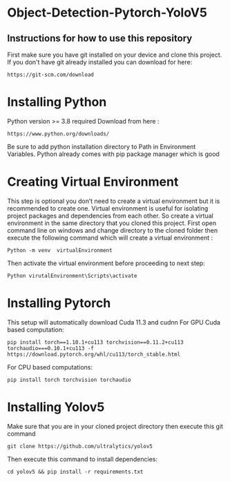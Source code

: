 # Object-Detection-Pytorch-YoloV5

## Instructions for how to use this repository
First make sure you have git installed on your device and clone this project. If you don't have git already installed you can download for here:
```
https://git-scm.com/download
```

# Installing Python
Python version >= 3.8 required
Download from here : 
```
https://www.python.org/downloads/
```
Be sure to add python installation directory to Path in Environment Variables. Python already comes with pip package manager which is good

# Creating Virtual Environment
This step is optional you don’t need to create a virtual environment but it is recommended to create one. Virtual environment is useful for isolating project packages and dependencies from each other. So create a virtual environment in the same directory that you cloned this project.
First open command line on windows and change directory to the cloned folder then execute the following command which will create a virtual environment :
```
Python -m venv  virtualEnvironment
```
Then activate the virtual environment before proceeding to next step:
```
Python virutalEnvironment\Scripts\activate
```

# Installing Pytorch
This setup will automatically download Cuda 11.3 and cudnn
For GPU Cuda based computation:
```
pip install torch==1.10.1+cu113 torchvision==0.11.2+cu113 torchaudio===0.10.1+cu113 -f https://download.pytorch.org/whl/cu113/torch_stable.html
```
For CPU based computations:
```
pip install torch torchvision torchaudio
```

# Installing Yolov5
Make sure that you are in your cloned project directory then execute this git command
```
git clone https://github.com/ultralytics/yolov5
```
Then execute this command to install dependencies:
```
cd yolov5 && pip install -r requirements.txt
```


